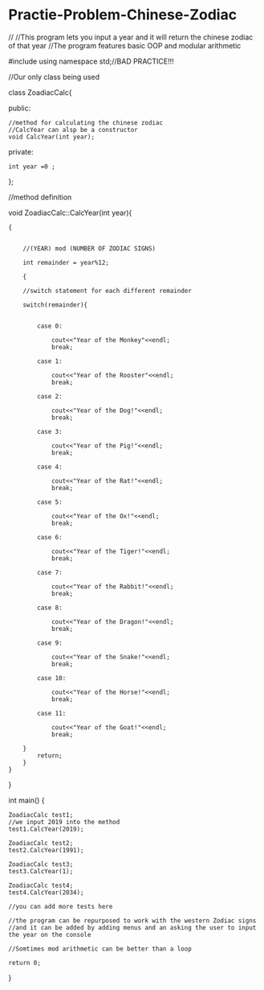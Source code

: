 # Practie-Problem-Chinese-Zodiac

//
//This program lets you input a year and it will return the chinese zodiac of that year
//The program features basic OOP and modular arithmetic

#include <iostream>
using namespace std;//BAD PRACTICE!!!


//Our only class being used


class ZoadiacCalc{

public:
    
    //method for calculating the chinese zodiac
    //CalcYear can alsp be a constructor
    void CalcYear(int year);
    
   
    
private:
    
    int year =0 ;
};

//method definition

void ZoadiacCalc::CalcYear(int year){
    
    {
    
 
        //(YEAR) mod (NUMBER OF ZODIAC SIGNS)   
        
        int remainder = year%12;
        
        {
        
        //switch statement for each different remainder
        
        switch(remainder){
        
            
            case 0: 
                
                cout<<"Year of the Monkey"<<endl;
                break;
                
            case 1:
                
                cout<<"Year of the Rooster"<<endl;
                break;
                
            case 2:
                
                cout<<"Year of the Dog!"<<endl;
                break;
                
            case 3:
                
                cout<<"Year of the Pig!"<<endl;
                break;
                
            case 4:
                
                cout<<"Year of the Rat!"<<endl;
                break;
                
            case 5:
                
                cout<<"Year of the Ox!"<<endl;
                break;
                
            case 6:
                
                cout<<"Year of the Tiger!"<<endl;
                break;
                
            case 7:
                
                cout<<"Year of the Rabbit!"<<endl;
                break;
                
            case 8:
                
                cout<<"Year of the Dragon!"<<endl;
                break;
                
            case 9:
                
                cout<<"Year of the Snake!"<<endl;
                break;
                
            case 10:
                
                cout<<"Year of the Horse!"<<endl;
                break;
                
            case 11:
                
                cout<<"Year of the Goat!"<<endl;
                break;
                
        }
            return;
        }
    }
    
    
}


int main() {
    
    
    ZoadiacCalc test1;
    //we input 2019 into the method
    test1.CalcYear(2019);
    
    ZoadiacCalc test2;
    test2.CalcYear(1991);
    
    ZoadiacCalc test3;
    test3.CalcYear(1);
    
    ZoadiacCalc test4;
    test4.CalcYear(2034);
    
    //you can add more tests here
    
    //the program can be repurposed to work with the western Zodiac signs
    //and it can be added by adding menus and an asking the user to input the year on the console

    //Somtimes mod arithmetic can be better than a loop
    
    return 0;
}
